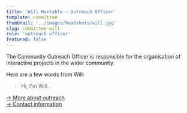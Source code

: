 ```yaml
---
title: 'Will Huxtable – Outreach Officer'
template: committee
thumbnail: '../images/headshots/will.jpg'
slug: committee-will
role: 'outreach officer'
featured: false
---
```


The Community Outreach Officer is responsible for the organisation of
interactive projects in the wider community.

Here are a few words from Will:

> Hi, I'm Will.

[→ More about outreach](/outreach/)<br/>
[→ Contact information](/contact/)
